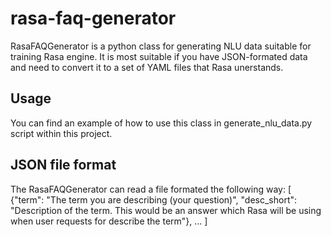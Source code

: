 # rasa-faq-generator
RasaFAQGenerator is a python class for generating NLU data suitable for training Rasa engine. It is most suitable if you have JSON-formated data and need to convert it to a set of YAML files that Rasa unerstands.

## Usage
You can find an example of how to use this class in generate_nlu_data.py script within this project.

## JSON file format
The RasaFAQGenerator can read a file formated the following way:
[
{"term": "The term you are describing (your question)", "desc_short": "Description of the term. This would be an answer which Rasa will be using when user requests for describe the term"},
...
]
